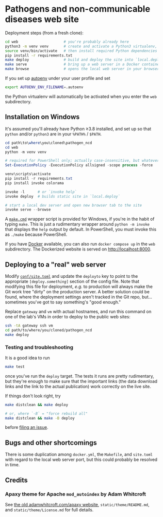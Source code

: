 # Pathogens and non-communicable diseases web site

Deployment steps (from a fresh clone):

```bash
cd web                     # you're probably already here
python3 -m venv venv       # create and activate a Python3 virtualenv,
source venv/bin/activate   # then install required Python dependencies
pip install -r requirements.txt
make deploy                # build and deploy the site into `local.deploy`
make serve                 # bring up a web server in a Docker container
make browse                # opens the local web server in your browser
```

If you set up [autoenv][] under your user profile and set

```bash
export AUTOENV_ENV_FILENAME=.autoenv
```

the Python virtualenv will automatically be activated when you enter the `web`
subdirectory.

## Installation on Windows

It's assumed you'll already have Python ≥3.8 installed, and set up so that
`python` and/or `python3` are in your `%PATH%` / `$PATH`.

```powershell
cd path\to\where\you\cloned\pathogen_ncd
cd web
python -m venv venv

# required for PowerShell only; actually case-insensitive, but whatever
Set-ExecutionPolicy -ExecutionPolicy allsigned -scope process -force

venv\scripts\activate
pip install -r requirements.txt
pip install invoke colorama

invoke -l      # or `invoke help`
invoke deploy  # builds static site in `local.deploy`

# start a local dev server and open new browser tab to the site
invoke serve --browse
```

A [`make.cmd`](make.cmd) wrapper script is provided for Windows, if you're in
the habit of typing `make`. This is just a rudimentary wrapper around `python
-m invoke` that displays the `help` output by default. In PowerShell, you must
invoke this as `./make` because PowerShell.

If you have [Docker][] available, you can also run `docker compose up` in the
`web` subdirectory. The Dockerized website is served on
<http://localhost:8000>.


## Deploying to a "real" web server

Modify [`conf/site.toml`](conf/site.toml) and update the `deployto` key to
point to the appropriate <code>[deploy.<em>something</em>]</code> section of
the config file. Note that modifying this file for deployment, _e.g._ to
production will always make the Git work tree "dirty" on the production server.
A better solution could be found, where the deployment settings aren't tracked
in the Git repo, but… sometimes you've got to say something's "good enough."

Replace `gateway` and `vm` with actual hostnames, and run this command on one
of the lab's VMs in order to deploy to the public web sites:


```bash
ssh -tA gateway ssh vm
cd path/to/where/you/cloned/pathogen_ncd
make deploy
```


### Testing and troubleshooting

It is a good idea to run

```bash
make test
```

once you've run the `deploy` target. The tests it runs are pretty rudimentary,
but they're enough to make sure that the important links (the data download
links and the link to the actual publication) work correctly on the live site.

If things don't look right, try

```bash
make distclean && make deploy

# or, where `-B` = "force rebuild all"
make distclean && make -B deploy
```

before [filing an issue][issuetracker].


## Bugs and other shortcomings

There is some duplication among `docker.yml`, the `Makefile`, and `site.toml`
with regard to the local web server port, but this could probably be resolved
in time.


## Credits

### Apaxy theme for Apache `mod_autoindex` by Adam Whitcroft

See [the old adamwhitcroft.com/apaxy website][waybackapaxy],
`static/theme/README.md`, and `static/theme/License.md` for full details.

[autoenv]: https://github.com/hyperupcall/autoenv
[docker]: https://docs.docker.com/desktop/setup/install/windows-install
[waybackapaxy]: https://web.archive.org/web/20170827153848/http://adamwhitcroft.com/apaxy
[issuetracker]: https://tfinternal.research.cchmc.org/gitlab/mike/pathogen_ncd/issues

